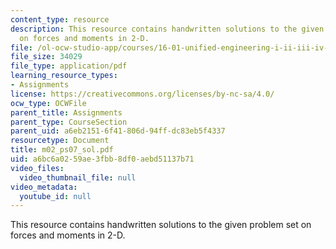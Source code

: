 ```yaml
---
content_type: resource
description: This resource contains handwritten solutions to the given problem set
  on forces and moments in 2-D.
file: /ol-ocw-studio-app/courses/16-01-unified-engineering-i-ii-iii-iv-fall-2005-spring-2006/a6bc6a0259ae3fbb8df0aebd51137b71_m02_ps07_sol.pdf
file_size: 34029
file_type: application/pdf
learning_resource_types:
- Assignments
license: https://creativecommons.org/licenses/by-nc-sa/4.0/
ocw_type: OCWFile
parent_title: Assignments
parent_type: CourseSection
parent_uid: a6eb2151-6f41-806d-94ff-dc83eb5f4337
resourcetype: Document
title: m02_ps07_sol.pdf
uid: a6bc6a02-59ae-3fbb-8df0-aebd51137b71
video_files:
  video_thumbnail_file: null
video_metadata:
  youtube_id: null
---
```

This resource contains handwritten solutions to the given problem set on forces and moments in 2-D.